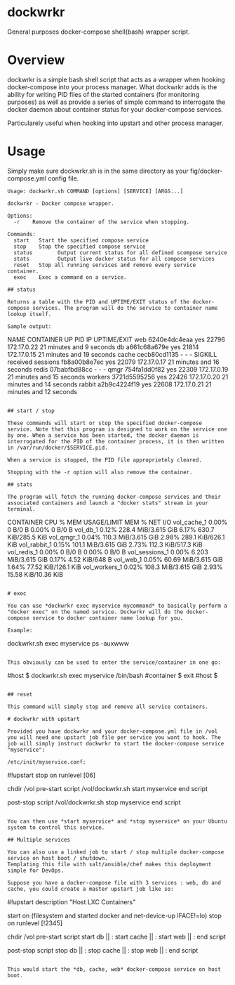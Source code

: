 # dockwrkr
General purposes docker-compose shell(bash) wrapper script.  

# Overview

dockwrkr is a simple bash shell script that acts as a wrapper when hooking docker-compose into your process manager.
What dockwrkr adds is the ability for writing PID files of the started containers (for monitoring purposes) as well
as provide a series of simple command to interrogate the docker daemon about container status for your docker-compose services.

Particularely useful when hooking into upstart and other process manager.

# Usage 

Simply make sure dockwrkr.sh is in the same directory as your fig/docker-compose.yml config file.

```
Usage: dockwrkr.sh COMMAND [options] [SERVICE] [ARGS...]

dockwrkr - Docker compose wrapper.

Options:
  -r    Remove the container of the service when stopping.

Commands:
  start   Start the specified compose service
  stop    Stop the specified compose service
  status        Output current status for all defined scompose service
  stats         Output live docker status for all compose services
  reset   Stop all running services and remove every service container.
  exec    Exec a command on a service.
  
## status

Returns a table with the PID and UPTIME/EXIT status of the docker-compose services. The program will do the service to container name lookup itself.

Sample output:
```
NAME             CONTAINER     UP   PID    IP           UPTIME/EXIT
web              6240e4dc4eaa  yes  22796  172.17.0.22  21 minutes and 9 seconds
db               a661c68a679e  yes  21814  172.17.0.15  21 minutes and 19 seconds
cache            cecb80cd1135  -    -      -            SIGKILL received
sessions         fb8a00b8e7ec  yes  22079  172.17.0.17  21 minutes and 16 seconds
redis            07babfbd88cc  -    -      -
qmgr             754fa1dd0f82  yes  22309  172.17.0.19  21 minutes and 15 seconds
workers          3721d5595256  yes  22426  172.17.0.20  21 minutes and 14 seconds
rabbit           a2b9c4224f19  yes  22608  172.17.0.21  21 minutes and 12 seconds
```

## start / stop

These commands will start or stop the specified docker-compose service. Note that this program is designed to work on the service one by one. When a service has been started, the docker daemon is interrogated for the PID of the container process, it is then written in /var/run/docker/$SERVICE.pid.

When a service is stopped, the PID file approprietely cleared.

Stopping with the -r option will also remove the container.

## stats

The program will fetch the running docker-compose services and their associated containers and launch a "docker stats" stream in your terminal.
```
CONTAINER           CPU %               MEM USAGE/LIMIT       MEM %               NET I/O
vol_cache_1         0.00%               0 B/0 B               0.00%               0 B/0 B
vol_db_1            0.12%               228.4 MiB/3.615 GiB   6.17%               630.7 KiB/285.5 KiB
vol_qmgr_1          0.04%               110.3 MiB/3.615 GiB   2.98%               289.1 KiB/626.1 KiB
vol_rabbit_1        0.15%               101.1 MiB/3.615 GiB   2.73%               112.3 KiB/517.3 KiB
vol_redis_1         0.00%               0 B/0 B               0.00%               0 B/0 B
vol_sessions_1      0.00%               6.203 MiB/3.615 GiB   0.17%               4.52 KiB/648 B
vol_web_1           0.05%               60.69 MiB/3.615 GiB   1.64%               77.52 KiB/126.1 KiB
vol_workers_1       0.02%               108.3 MiB/3.615 GiB   2.93%               15.58 KiB/10.36 KiB
```

# exec

You can use *dockwrkr exec myservice mycommand* to basically perform a "docker exec" on the named service. Dockwrkr will do the docker-compose service to docker container name lookup for you.

Example:
```
dockwrkr.sh exec myservice ps -auxwww
```

This obviously can be used to enter the service/container in one go:

```
#host $ dockwrkr.sh exec myservice /bin/bash
#container $  exit
#host $
```

## reset

This command will simply stop and remove all service containers.

# dockwrkr with upstart

Provided you have dockwrkr and your docker-compose.yml file in /vol you will need one upstart job file per service you want to hook. The job will simply instruct dockwrkr to start the docker-compose service "myservice":

/etc/init/myservice.conf: 
```
#!upstart
stop on runlevel [06]

chdir /vol
pre-start script
  /vol/dockwrkr.sh start myservice
end script

post-stop script
  /vol/dockwrkr.sh stop myservice
end script
```

You can then use *start myservice* and *stop myservice* on your Ubuntu system to control this service.

## Multiple services

You can also use a linked job to start / stop multiple docker-compose service on host boot / shutdown.
Templating this file with salt/ansible/chef makes this deployment simple for DevOps.

Suppose you have a docker-compose file with 3 services : web, db and cache, you could create a master upstart job like so:
```
#!upstart
description     "Host LXC Containers"

start on (filesystem and started docker and net-device-up IFACE!=lo)
stop on runlevel [!2345]

chdir /vol
pre-start script
start db || :
start cache || :
start web || :
end script

post-stop script
stop db || :
stop cache || :
stop web || :
end script
```

This would start the *db, cache, web* docker-compose service on host boot.

